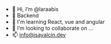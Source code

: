 - 👋 Hi, I’m @laraabis
- 👀 Backend
- 🌱 I'm learning React, vue and angular 
- 💞️ I’m looking to collaborate on ...
- 📫 info@isayalcin.dev

<!---
laraabis/laraabis is a ✨ special ✨ repository because its `README.md` (this file) appears on your GitHub profile.
You can click the Preview link to take a look at your changes.
--->
